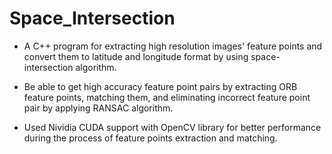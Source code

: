 # Space_Intersection

* A C++ program for extracting high resolution images' feature points and convert them to latitude and longitude format by using space-intersection algorithm. 

* Be able to get high accuracy feature point pairs by extracting ORB feature points, matching them, and eliminating incorrect feature point pair by applying RANSAC algorithm.

* Used Nividia CUDA support with OpenCV library for better performance during the process of feature points extraction and matching.



